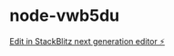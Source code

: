 # node-vwb5du

[Edit in StackBlitz next generation editor ⚡️](https://stackblitz.com/~/github.com/mendoanjoe/node-vwb5du)
